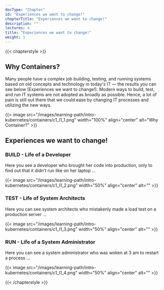 ```yaml
---
docType: "Chapter"
id: "Experiences we want to change!"
chapterTitle: "Experiences we want to change!"
description: ""
lectures: 4
title: "Experiences we want to change!"
weight: 1
---
```

{{< chapterstyle >}}

<h2 class="chapter-sub-heading">Why Containers?</h2>

Many people have a complex job building, testing, and running systems based on old concepts and technology in today's IT — the results you can see below (Experiences we want to change!). Modern ways to build, test, and run IT systems are not adopted as broadly as possible. Hence, a lot of pain is still out there that we could ease by changing IT processes and utilizing the new ways.

{{< image src="/images/learning-path/intro-kubernetes/containers/c1_l1_1.png" width="100%" align="center" alt="Why Container?" >}}

<h2 class="chapter-sub-heading">Experiences we want to change!</h2>

<h3 class="chapter-sub-heading">BUILD - Life of a Developer</h3>

Here you see a developer who brought her code into production, only to find out that it didn't run like on her laptop ...

{{< image src="/images/learning-path/intro-kubernetes/containers/c1_l1_2.png" width="50%" align="center" alt="" >}}

<h3 class="chapter-sub-heading">TEST - Life of System Architects</h3>

Here you can see system architects who mistakenly made a load test on a production server ...

{{< image src="/images/learning-path/intro-kubernetes/containers/c1_l1_3.png" width="50%" align="center" alt="" >}}

<h3 class="chapter-sub-heading">RUN - Life of a System Administrator</h3>

Here you can see a system administrator who was woken at 3 am to restart a process ...

{{< image src="/images/learning-path/intro-kubernetes/containers/c1_l1_4.png" width="50%" align="center" alt="" >}}

{{< /chapterstyle >}}